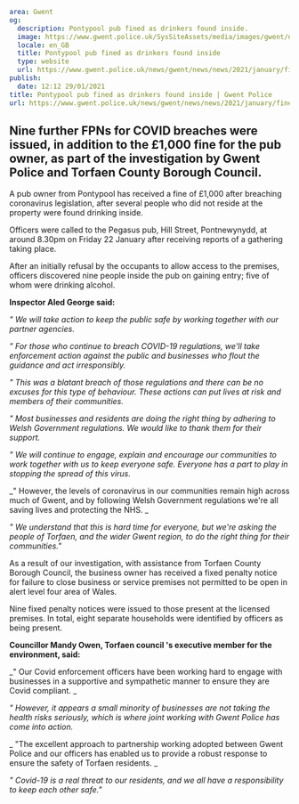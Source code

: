 ```yaml
area: Gwent
og:
  description: Pontypool pub fined as drinkers found inside.
  image: https://www.gwent.police.uk/SysSiteAssets/media/images/gwent/news/standard-news-images-bilingual/torfaen_soh_news_landing_page_latest_preview_image_bilingual.jpg?crop=(0,57,1250,715)&amp;w=600&amp;h=300&amp;scale=both
  locale: en_GB
  title: Pontypool pub fined as drinkers found inside
  type: website
  url: https://www.gwent.police.uk/news/gwent/news/news/2021/january/fine-for-pontypool-business-owner-after-people-found-drinking-in-pub/
publish:
  date: 12:12 29/01/2021
title: Pontypool pub fined as drinkers found inside | Gwent Police
url: https://www.gwent.police.uk/news/gwent/news/news/2021/january/fine-for-pontypool-business-owner-after-people-found-drinking-in-pub/
```

## **Nine further FPNs for COVID breaches were issued, in addition to the £1,000 fine for the pub owner, as part of the investigation by Gwent Police and Torfaen County Borough Council.**

A pub owner from Pontypool has received a fine of £1,000 after breaching coronavirus legislation, after several people who did not reside at the property were found drinking inside.

Officers were called to the Pegasus pub, Hill Street, Pontnewynydd, at around 8.30pm on Friday 22 January after receiving reports of a gathering taking place.

After an initially refusal by the occupants to allow access to the premises, officers discovered nine people inside the pub on gaining entry; five of whom were drinking alcohol.

**Inspector Aled George said:**

_" We will take action to keep the public safe by working together with our partner agencies._

_" For those who continue to breach COVID-19 regulations, we'll take enforcement action against the public and businesses who flout the guidance and act irresponsibly._

_" This was a blatant breach of those regulations and there can be no excuses for this type of behaviour. These actions can put lives at risk and members of their communities._

_" Most businesses and residents are doing the right thing by adhering to Welsh Government regulations. We would like to thank them for their support._

_" We will continue to engage, explain and encourage our communities to work together with us to keep everyone safe. Everyone has a part to play in stopping the spread of this virus._

_" However, the levels of coronavirus in our communities remain high across much of Gwent, and by following Welsh Government regulations we're all saving lives and protecting the NHS. _

_" We understand that this is hard time for everyone, but we're asking the people of Torfaen, and the wider Gwent region, to do the right thing for their communities."_

As a result of our investigation, with assistance from Torfaen County Borough Council, the business owner has received a fixed penalty notice for failure to close business or service premises not permitted to be open in alert level four area of Wales.

Nine fixed penalty notices were issued to those present at the licensed premises. In total, eight separate households were identified by officers as being present.

**Councillor Mandy Owen, Torfaen council 's executive member for the environment, said:**

_" Our Covid enforcement officers have been working hard to engage with businesses in a supportive and sympathetic manner to ensure they are Covid compliant. _

_" However, it appears a small minority of businesses are not taking the health risks seriously, which is where joint working with Gwent Police has come into action._

_ "The excellent approach to partnership working adopted between Gwent Police and our officers has enabled us to provide a robust response to ensure the safety of Torfaen residents. _

_" Covid-19 is a real threat to our residents, and we all have a responsibility to keep each other safe."_
